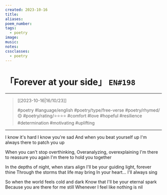 ```yaml
---
created: 2023-10-16
title:
aliases:
poem_number:
tags:
  - poetry
image:
music:
notes:
cssclasses:
  - poetry
---
```

# 「Forever at your side」 `EN#198`

---

> [[2023-10-16|16/10/23]]
> 
> #poetry 
> #language/english 
> #poetry/type/free-verse 
> #poetry/rhymed/🟡 
> #poetry/rating/⭐⭐⭐⭐ 
> #comfort #love #hopeful #resilience #determination #motivating #uplifting 

---

I know it's hard
I know you're sad
And when you beat yourself up
I'm always there to patch you up

When you can't stop overthinking,
Overanalyzing, overexplaining
I'm there to reassure you again
I'm there to hold you together


In the depths of night, when stars align
I'll be your guiding light, forever thine
Through the storms that life may bring
In your heart... I'll always sing

So when the world feels cold and dark
Know that I'll be your eternal spark
Because you are there for me still
Whenever I feel like nothing is nil